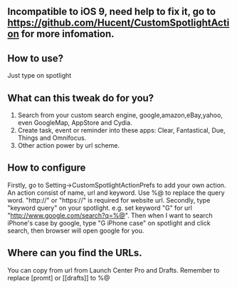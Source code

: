 
## Incompatible to iOS 9, need help to fix it, go to https://github.com/Hucent/CustomSpotlightAction for more infomation.

## How to use?
Just type on spotlight

## What can this tweak do for you?
1. Search from your custom search engine, google,amazon,eBay,yahoo, even GoogleMap, AppStore and Cydia.
2. Create task, event or reminder into these apps: Clear, Fantastical, Due, Things and Omnifocus.
3. Other action power by url scheme.

## How to configure
Firstly, go to Setting->CustomSpotlightActionPrefs to add your own action. An action consist of name, url and keyword. Use %@ to replace the query word. "http://" or "https://" is required for website url. 
Secondly, type "keyword query" on your spotlight. e.g.  set keyword "G" for url "http://www.google.com/search?q=%@". Then when I want to search iPhone's case by google,  type "G iPhone case" on spotlight and click search, then browser will open google for you.

## Where can you find the URLs.
You can copy from url from Launch Center Pro and Drafts. Remember to replace [promt] or [[drafts]] to %@

